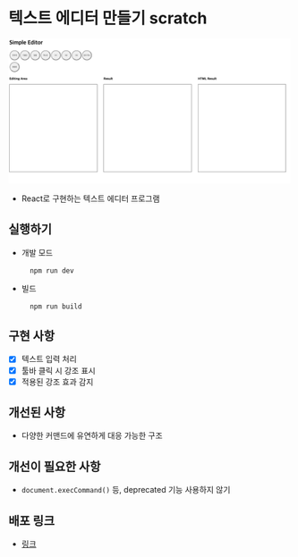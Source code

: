 # 텍스트 에디터 만들기 scratch

<p align="middle" >

![editor](./editor.png)

</p>

- React로 구현하는 텍스트 에디터 프로그램

## 실행하기

- 개발 모드

  ```
    npm run dev
  ```

- 빌드

  ```
    npm run build
  ```

## 구현 사항

- [x] 텍스트 입력 처리
- [x] 툴바 클릭 시 강조 표시
- [x] 적용된 강조 효과 감지

## 개선된 사항

- 다양한 커맨드에 유연하게 대응 가능한 구조

## 개선이 필요한 사항

- `document.execCommand()` 등, deprecated 기능 사용하지 않기

## 배포 링크

- [링크](https://kkan9ma.github.io/PBL/past-missions/editor/lv2-2/dist/)
